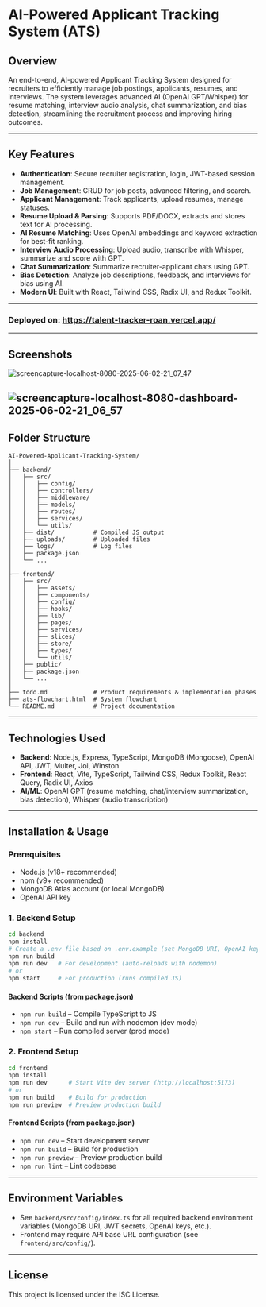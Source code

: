# AI-Powered Applicant Tracking System (ATS)

## Overview
An end-to-end, AI-powered Applicant Tracking System designed for recruiters to efficiently manage job postings, applicants, resumes, and interviews. The system leverages advanced AI (OpenAI GPT/Whisper) for resume matching, interview audio analysis, chat summarization, and bias detection, streamlining the recruitment process and improving hiring outcomes.

---

## Key Features
- **Authentication**: Secure recruiter registration, login, JWT-based session management.
- **Job Management**: CRUD for job posts, advanced filtering, and search.
- **Applicant Management**: Track applicants, upload resumes, manage statuses.
- **Resume Upload & Parsing**: Supports PDF/DOCX, extracts and stores text for AI processing.
- **AI Resume Matching**: Uses OpenAI embeddings and keyword extraction for best-fit ranking.
- **Interview Audio Processing**: Upload audio, transcribe with Whisper, summarize and score with GPT.
- **Chat Summarization**: Summarize recruiter-applicant chats using GPT.
- **Bias Detection**: Analyze job descriptions, feedback, and interviews for bias using AI.
- **Modern UI**: Built with React, Tailwind CSS, Radix UI, and Redux Toolkit.

---

### Deployed on:  https://talent-tracker-roan.vercel.app/

---

## Screenshots
![screencapture-localhost-8080-2025-06-02-21_07_47](https://github.com/user-attachments/assets/286dea3b-5666-4177-b35e-2620cf91e958)

![screencapture-localhost-8080-dashboard-2025-06-02-21_06_57](https://github.com/user-attachments/assets/1e93db13-045e-4665-8790-3588829e529e)
---

## Folder Structure
```
AI-Powered-Applicant-Tracking-System/
│
├── backend/
│   ├── src/
│   │   ├── config/
│   │   ├── controllers/
│   │   ├── middleware/
│   │   ├── models/
│   │   ├── routes/
│   │   ├── services/
│   │   └── utils/
│   ├── dist/           # Compiled JS output
│   ├── uploads/        # Uploaded files
│   ├── logs/           # Log files
│   ├── package.json
│   └── ...
│
├── frontend/
│   ├── src/
│   │   ├── assets/
│   │   ├── components/
│   │   ├── config/
│   │   ├── hooks/
│   │   ├── lib/
│   │   ├── pages/
│   │   ├── services/
│   │   ├── slices/
│   │   ├── store/
│   │   ├── types/
│   │   └── utils/
│   ├── public/
│   ├── package.json
│   └── ...
│
├── todo.md             # Product requirements & implementation phases
├── ats-flowchart.html  # System flowchart
└── README.md           # Project documentation
```

---

## Technologies Used
- **Backend**: Node.js, Express, TypeScript, MongoDB (Mongoose), OpenAI API, JWT, Multer, Joi, Winston
- **Frontend**: React, Vite, TypeScript, Tailwind CSS, Redux Toolkit, React Query, Radix UI, Axios
- **AI/ML**: OpenAI GPT (resume matching, chat/interview summarization, bias detection), Whisper (audio transcription)

---

## Installation & Usage

### Prerequisites
- Node.js (v18+ recommended)
- npm (v9+ recommended)
- MongoDB Atlas account (or local MongoDB)
- OpenAI API key

### 1. Backend Setup
```bash
cd backend
npm install
# Create a .env file based on .env.example (set MongoDB URI, OpenAI key, JWT secrets, etc.)
npm run build
npm run dev   # For development (auto-reloads with nodemon)
# or
npm start     # For production (runs compiled JS)
```

#### Backend Scripts (from package.json)
- `npm run build`   – Compile TypeScript to JS
- `npm run dev`     – Build and run with nodemon (dev mode)
- `npm start`       – Run compiled server (prod mode)

### 2. Frontend Setup
```bash
cd frontend
npm install
npm run dev      # Start Vite dev server (http://localhost:5173)
# or
npm run build    # Build for production
npm run preview  # Preview production build
```

#### Frontend Scripts (from package.json)
- `npm run dev`      – Start development server
- `npm run build`    – Build for production
- `npm run preview`  – Preview production build
- `npm run lint`     – Lint codebase

---

## Environment Variables
- See `backend/src/config/index.ts` for all required backend environment variables (MongoDB URI, JWT secrets, OpenAI keys, etc.).
- Frontend may require API base URL configuration (see `frontend/src/config/`).

---

## License
This project is licensed under the ISC License. 
